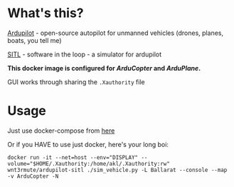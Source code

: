 # What's this?
[Ardupilot](http://ardupilot.org/) - open-source autopilot for unmanned vehicles (drones, planes, boats, you tell me)

[SITL](http://ardupilot.org/dev/docs/sitl-simulator-software-in-the-loop.html) - software in the loop - a simulator for ardupilot


**This docker image is configured for *ArduCopter* and *ArduPlane*.**


GUI works through sharing the `.Xauthority` file

# Usage

Just use docker-compose from [here](https://github.com/Wint3rmute/ardupilot-sitl-docker/blob/master/docker-compose.yml)


Or if you HAVE to use just docker, here's your long boi:

`docker run -it --net=host --env="DISPLAY" --volume="$HOME/.Xauthority:/home/akl/.Xauthority:rw" wnt3rmute/ardupilot-sitl ./sim_vehicle.py -L Ballarat --console --map -v ArduCopter -N`